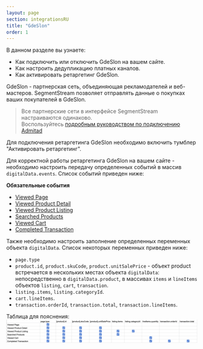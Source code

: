 ```yaml
---
layout: page
section: integrationsRU
title: "GdeSlon"
order: 1
---
```


В данном разделе вы узнаете:
* Как подключить или отключить GdeSlon на вашем сайте.
* Как настроить дедупликацию платных каналов.
* Как активировать ретаргетинг GdeSlon.

GdeSlon - партнерская сеть, объединяющая рекламодателей и веб-мастеров. SegmentStream позволяет отправлять данные о покупках ваших покупателей в GdeSlon.

>Все партнерские сети в интерфейсе SegmentStream настраиваются одинаково. <br /> Воспользуйтесь [подробным руководством по подключению Admitad](/ru/integrations/admitad)

Для подключения ретаргетинга GdeSlon необходимо включить тумблер "Активировать ретаргетинг".

Для корректной работы ретаргетинга GdeSlon на вашем сайте - необходимо настроить передачу определенных событий в массив `digitalData.events`. Список событий приведен ниже:

**Обязательные события**
* [Viewed Page](/ru/events/viewed-page)
* [Viewed Product Detail](/ru/events/viewed-product-detail)
* [Viewed Product Listing](/ru/events/viewed-product-listing)
* [Searched Products](/ru/events/searched-products)
* [Viewed Cart](/ru/events/viewed-cart)
* [Completed Transaction](/ru/events/completed-transaction)

Также необходимо настроить заполнение определенных переменных объекта `digitalData`. Список некоторых переменных приведен ниже:
* `page.type`
* `product.id`, `product.skuCode`, `product.unitSalePrice` - объект product встречается в нескольких местах объекта `digitalData`: непосредственно в `digitalData.product`, в массивах `items` и `lineItems` объектов `listing`, `cart`, `transaction`.
* `listing.items`, `listing.categoryId`.
* `cart.lineItems`.
* `transaction.orderId`, `transaction.total`, `transaction.lineItems`.

Таблица для пояснения:
![](/img/integrations.gdeslon.2.png)
